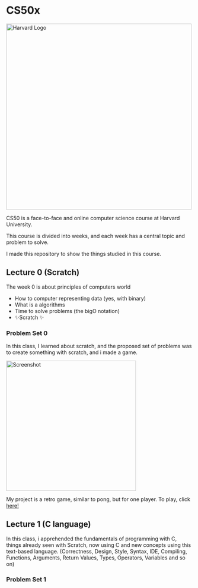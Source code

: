 # CS50x

<img src="https://upload.wikimedia.org/wikipedia/commons/7/70/Harvard_University_logo.svg" alt="Harvard Logo" width="500" />

CS50 is a face-to-face and online computer science course at Harvard University.

This course is divided into weeks, and each week has a central topic and problem to solve.

I made this repository to show the things studied in this course.

## Lecture 0 (Scratch)

The week 0 is about principles of computers world 
- How to computer representing data (yes, with binary) 
- What is a algorithms 
- Time to solve problems (the bigO notation)
- ✨Scratch ✨

### Problem Set 0

In this class, I learned about scratch, and the proposed set of problems was to create something with scratch, and i made a game.

<img src="https://github.com/jotavev/cs50x/blob/master/assets/1pong_demo.gif" alt="Screenshot" width="350" />

My project is a retro game, similar to pong, but for one player. To play, click [here!](https://scratch.mit.edu/projects/778158229/)

## Lecture 1 (C language)

In this class, i apprehended the fundamentals of programming with C, things already seen with Scratch, now using C and new concepts using this text-based language. (Correctness, Design, Style, Syntax, IDE, Compiling, Functions, Arguments, Return Values, Types, Operators, Variables and so on)

### Problem Set 1
